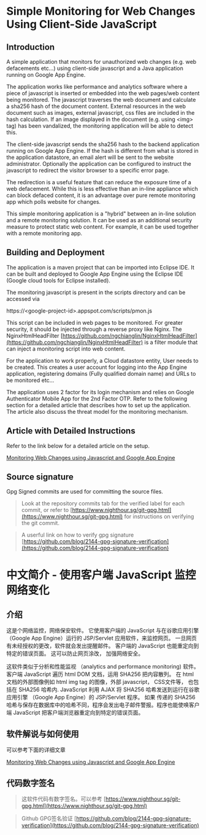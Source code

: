 # Simple Monitoring for Web Changes Using Client-Side JavaScript

## Introduction
A simple application that monitors for unauthorized web changes (e.g. web defacements etc...) using client-side javascript 
and a Java application running on Google App Engine. 

The application works like performance and analytics software where a piece of javascript is inserted or embedded into the web pages/web
content being monitored. The javascript traverses the web document and calculate a sha256 hash of the document content.
External resources in the web document such as images, external javascript, css files are included in the hash calculation. 
If an image displayed in the document (e.g. using &lt;img&gt; tag) has been vandalized, the monitoring application will be able to detect this. 

The client-side javascript sends the sha256 hash to the backend application running on Google App Engine. 
If the hash is different from what is stored in the application datastore, an email alert will be sent to the website administrator. Optionally the application can be configured to instruct the javascript to redirect the visitor browser to a specific error page.

The redirection is a useful feature that can reduce the exposure time of a web defacement. While this is less effective than an in-line appliance which can block defaced content, it is an advantage over pure remote monitoring app which polls website for changes. 

This simple monitoring application is a "hybrid" between an in-line solution and a remote monitoring solution. It can be used as an additional security measure to protect static web content. For example, it can be used together with a remote monitoring app. 

## Building and Deployment

The application is a maven project that can be imported into Eclipse IDE. It can be built and deployed to Google App Engine using 
the Eclipse IDE (Google cloud tools for Eclipse installed). 

The monitoring javascript is present in the scripts directory and can be accessed via 

https://&lt;google-project-id&gt;.appspot.com/scripts/pmon.js 

This script can be included in web pages to be monitored. For greater security, it should be injected through a reverse proxy like Nginx. 
The NginxHtmlHeadFilter [https://github.com/ngchianglin/NginxHtmlHeadFilter](https://github.com/ngchianglin/NginxHtmlHeadFilter) is a 
filter module that can inject a monitoring script into web content. 

For the application to work properly, a Cloud datastore entity, User needs to be created. This creates a user account for logging into 
the App Engine application, registering domains (Fully qualified domain name) and URLs to be monitored etc...

The application uses 2 factor for its login mechanism and relies on Google Authenticator Mobile App for the 2nd Factor OTP. 
Refer to the following section for a detailed article that describes how to set up the application. The article also discuss the threat
model for the monitoring mechanism.

## Article with Detailed Instructions 

Refer to the link below for a detailed article on the setup.

[Monitoring Web Changes using Javascript and Google App Engine](https://www.nighthour.sg/articles/2018/monitor-webchange-javascript-google-appengine.html)

## Source signature
Gpg Signed commits are used for committing the source files. 

> Look at the repository commits tab for the verified label for each commit, or refer to [https://www.nighthour.sg/git-gpg.html](https://www.nighthour.sg/git-gpg.html) for instructions on verifying the git commit. 

> A userful link on how to verify gpg signature [https://github.com/blog/2144-gpg-signature-verification](https://github.com/blog/2144-gpg-signature-verification)


# 中文简介 - 使用客户端 JavaScript 监控网络变化

## 介绍

这是个网络监控，网络保安软件。 它使用客户端的 JavaScript 与在谷歌应用引擎 （Google App Engine）运行的 JSP/Servlet 应用软件，来监控网页。 一旦网页有未经授权的更改，软件就会发出提醒邮件。 客户端的 JavaScript 也能重定向到特定的错误页面。 这可以防止网页涂改， 加强网络安全。 


这软件类似于分析和性能监视 （analytics and performance monitoring) 软件。 
客户端 JavaScript 遍历 html DOM 文档，运用 SHA256 把内容散列。 在 html 文档的外部图像例如 html img tag 的图像，外部 javascript，
CSS文件等， 也包括在 SHA256 哈希内. JavaScript 利用 AJAX 将 SHA256 哈希发送到运行在谷歌应用引擎 （Google App Engine）的 JSP/Servlet 程序。
如果 传递的 SHA256 哈希与保存在数据库中的哈希不同，程序会发出电子邮件警报。程序也能使唤客户端 JavaScript 把客户端浏览器重定向到特定的错误页面。

## 软件解说与如何使用

可以参考下面的详细文章

[Monitoring Web Changes using Javascript and Google App Engine](https://www.nighthour.sg/articles/2018/monitor-webchange-javascript-google-appengine.html)


## 代码数字签名

> 这软件代码有数字签名。可以参考 
[https://www.nighthour.sg/git-gpg.html](https://www.nighthour.sg/git-gpg.html) 

> Github GPG签名验证 [https://github.com/blog/2144-gpg-signature-verification](https://github.com/blog/2144-gpg-signature-verification)


